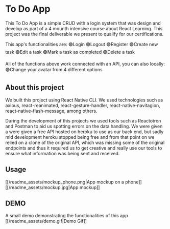 # To Do App

This To Do App is a simple CRUD with a login system that was design and develop as part of a 4 mounth intensive course about React Learning. This project was the final deliverable we present to qualify for our certifications.

This app's functionalities are:
🟣Login
🟣Logout
🟣Register
🟣Create new task
🟣Edit a task
🟣Mark a task as completed
🟣Delete a task

All of the functions above work connected with an API, you can also locally:
🟣Change your avatar from 4 different options

## About this project

We built this project using React Native CLI. We used technologies such as axious, react-reanimated, react-gesture-handler, react-native-navitagion, react-native-flash-message, among others.

During the development of this projects we used tools such as Reactotron and Postman to aid us spotting errors on the data handling. We were given a were given a free API hosted on heroku to use as our back end, but sadly mid development heroku stopped being free and from that point on we relied on a clone of the original API, which was missing some of the original endpoints and thus it required us to get creative and really use our tools to ensure what information was being sent and received.

## Usage

[[/readme_assets/mockup_phone.png|App mockup on a phone]]
[[/readme_assets/mockup.jpg|App mockup]]

## DEMO

A small demo demonstrating the functionalities of this app
[[/readme_assets/demo.gif|Demo Gif]]
